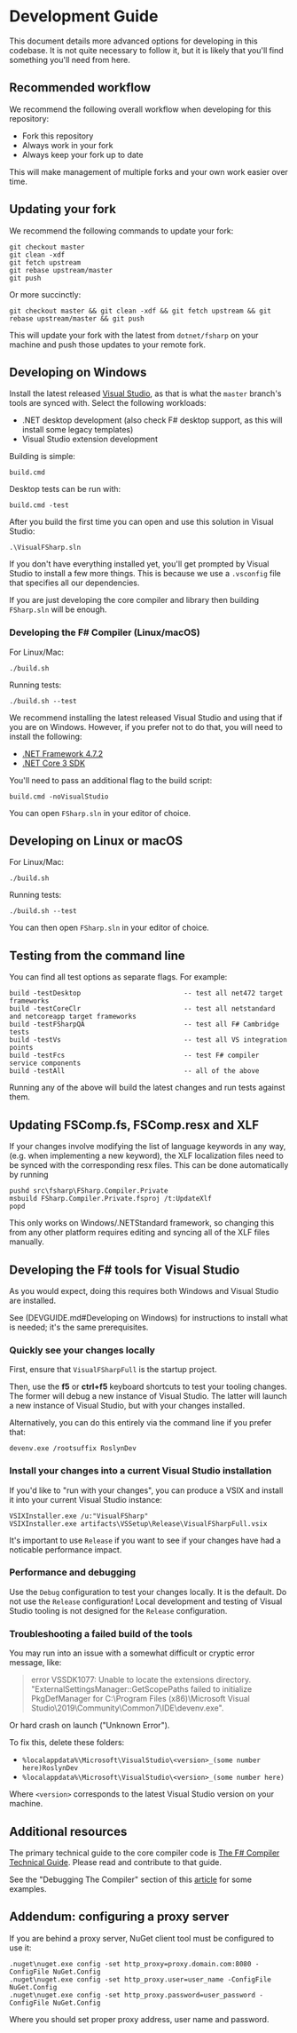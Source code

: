 # Development Guide

This document details more advanced options for developing in this codebase. It is not quite necessary to follow it, but it is likely that you'll find something you'll need from here.

## Recommended workflow

We recommend the following overall workflow when developing for this repository:

* Fork this repository
* Always work in your fork
* Always keep your fork up to date

This will make management of multiple forks and your own work easier over time.

## Updating your fork

We recommend the following commands to update your fork:

```
git checkout master
git clean -xdf
git fetch upstream
git rebase upstream/master
git push
```

Or more succinctly:

```
git checkout master && git clean -xdf && git fetch upstream && git rebase upstream/master && git push
```

This will update your fork with the latest from `dotnet/fsharp` on your machine and push those updates to your remote fork.

## Developing on Windows

Install the latest released [Visual Studio](https://www.visualstudio.com/downloads/), as that is what the `master` branch's tools are synced with. Select the following workloads:

* .NET desktop development (also check F# desktop support, as this will install some legacy templates)
* Visual Studio extension development

Building is simple:

    build.cmd

Desktop tests can be run with:

    build.cmd -test

After you build the first time you can open and use this solution in Visual Studio:

    .\VisualFSharp.sln
    
If you don't have everything installed yet, you'll get prompted by Visual Studio to install a few more things. This is because we use a `.vsconfig` file that specifies all our dependencies.

If you are just developing the core compiler and library then building ``FSharp.sln`` will be enough.

### Developing the F# Compiler (Linux/macOS)

For Linux/Mac:

    ./build.sh

Running tests:

    ./build.sh --test

We recommend installing the latest released Visual Studio and using that if you are on Windows. However, if you prefer not to do that, you will need to install the following:

* [.NET Framework 4.7.2](https://dotnet.microsoft.com/download/dotnet-framework/net472)
* [.NET Core 3 SDK](https://dotnet.microsoft.com/download/dotnet-core/3.0)

You'll need to pass an additional flag to the build script:

    build.cmd -noVisualStudio
    
You can open `FSharp.sln` in your editor of choice.

## Developing on Linux or macOS

For Linux/Mac:

    ./build.sh

Running tests:

    ./build.sh --test
    
You can then open `FSharp.sln` in your editor of choice.

## Testing from the command line

You can find all test options as separate flags. For example:

```
build -testDesktop                          -- test all net472 target frameworks
build -testCoreClr                          -- test all netstandard and netcoreapp target frameworks
build -testFSharpQA                         -- test all F# Cambridge tests
build -testVs                               -- test all VS integration points
build -testFcs                              -- test F# compiler service components
build -testAll                              -- all of the above
```

Running any of the above will build the latest changes and run tests against them.

## Updating FSComp.fs, FSComp.resx and XLF

If your changes involve modifying the list of language keywords in any way, (e.g. when implementing a new keyword), the XLF localization files need to be synced with the corresponding resx files. This can be done automatically by running

    pushd src\fsharp\FSharp.Compiler.Private
    msbuild FSharp.Compiler.Private.fsproj /t:UpdateXlf
    popd

This only works on Windows/.NETStandard framework, so changing this from any other platform requires editing and syncing all of the XLF files manually.

## Developing the F# tools for Visual Studio

As you would expect, doing this requires both Windows and Visual Studio are installed.

See (DEVGUIDE.md#Developing on Windows) for instructions to install what is needed; it's the same prerequisites.

### Quickly see your changes locally

First, ensure that `VisualFSharpFull` is the startup project.

Then, use the **f5** or **ctrl+f5** keyboard shortcuts to test your tooling changes. The former will debug a new instance of Visual Studio. The latter will launch a new instance of Visual Studio, but with your changes installed.

Alternatively, you can do this entirely via the command line if you prefer that:

    devenv.exe /rootsuffix RoslynDev

### Install your changes into a current Visual Studio installation

If you'd like to "run with your changes", you can produce a VSIX and install it into your current Visual Studio instance:

```
VSIXInstaller.exe /u:"VisualFSharp"
VSIXInstaller.exe artifacts\VSSetup\Release\VisualFSharpFull.vsix
```

It's important to use `Release` if you want to see if your changes have had a noticable performance impact.

### Performance and debugging

Use the `Debug` configuration to test your changes locally. It is the default. Do not use the `Release` configuration! Local development and testing of Visual Studio tooling is not designed for the `Release` configuration.

### Troubleshooting a failed build of the tools

You may run into an issue with a somewhat difficult or cryptic error message, like:

> error VSSDK1077: Unable to locate the extensions directory. "ExternalSettingsManager::GetScopePaths failed to initialize PkgDefManager for C:\Program Files (x86)\Microsoft Visual Studio\2019\Community\Common7\IDE\devenv.exe".

Or hard crash on launch ("Unknown Error").

To fix this, delete these folders:

- `%localappdata%\Microsoft\VisualStudio\<version>_(some number here)RoslynDev`
- `%localappdata%\Microsoft\VisualStudio\<version>_(some number here)`

Where `<version>` corresponds to the latest Visual Studio version on your machine.

## Additional resources

The primary technical guide to the core compiler code is [The F# Compiler Technical Guide](https://fsharp.github.io/2015/09/29/fsharp-compiler-guide.html). Please read and contribute to that guide.

See the "Debugging The Compiler" section of this [article](https://medium.com/@willie.tetlow/f-mentorship-week-1-36f51d3812d4) for some examples.

## Addendum: configuring a proxy server

If you are behind a proxy server, NuGet client tool must be configured to use it:

```
.nuget\nuget.exe config -set http_proxy=proxy.domain.com:8080 -ConfigFile NuGet.Config
.nuget\nuget.exe config -set http_proxy.user=user_name -ConfigFile NuGet.Config
.nuget\nuget.exe config -set http_proxy.password=user_password -ConfigFile NuGet.Config
```
Where you should set proper proxy address, user name and password.

